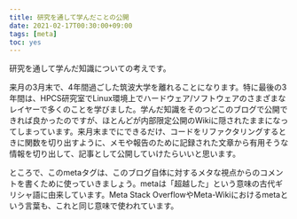 ```yaml
---
title: 研究を通して学んだことの公開
date: 2021-02-17T00:30:00+09:00
tags: [meta]
toc: yes
---
```


研究を通して学んだ知識についての考えです。

<!--more-->

来月の3月末で、4年間過ごした筑波大学を離れることになります。特に最後の3年間は、HPCS研究室でLinux環境上でハードウェア/ソフトウェアのさまざまなレイヤーで多くのことを学びました。学んだ知識をそのつどこのブログで公開できれば良かったのですが、ほとんどが内部限定公開のWikiに隠されたままになってしまっています。来月末までにできるだけ、コードをリファクタリングするときに関数を切り出すように、メモや報告のために記録された文章から有用そうな情報を切り出して、記事として公開していけたらいいと思います。

ところで、このmetaタグは、このブログ自体に対するメタな視点からのコメントを書くために使っていきましょう。metaは「超越した」という意味の古代ギリシャ語に由来しています。Meta Stack OverflowやMeta-Wikiにおけるmetaという言葉も、これと同じ意味で使われています。
